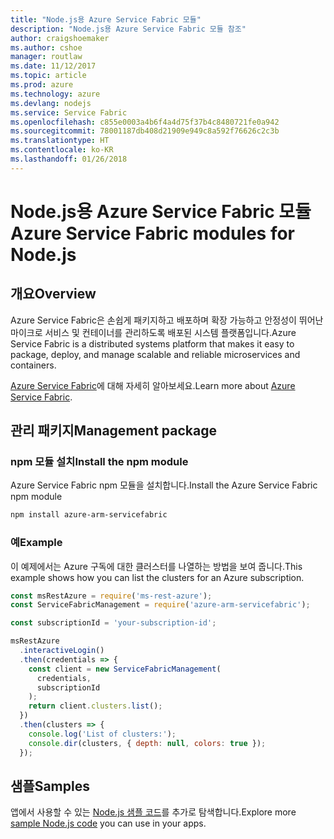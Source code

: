 ```yaml
---
title: "Node.js용 Azure Service Fabric 모듈"
description: "Node.js용 Azure Service Fabric 모듈 참조"
author: craigshoemaker
ms.author: cshoe
manager: routlaw
ms.date: 11/12/2017
ms.topic: article
ms.prod: azure
ms.technology: azure
ms.devlang: nodejs
ms.service: Service Fabric
ms.openlocfilehash: c855e0003a4b6f4a4d75f37b4c8480721fe0a942
ms.sourcegitcommit: 78001187db408d21909e949c8a592f76626c2c3b
ms.translationtype: HT
ms.contentlocale: ko-KR
ms.lasthandoff: 01/26/2018
---
```

# <a name="azure-service-fabric-modules-for-nodejs"></a><span data-ttu-id="78646-103">Node.js용 Azure Service Fabric 모듈</span><span class="sxs-lookup"><span data-stu-id="78646-103">Azure Service Fabric modules for Node.js</span></span>

## <a name="overview"></a><span data-ttu-id="78646-104">개요</span><span class="sxs-lookup"><span data-stu-id="78646-104">Overview</span></span>

<span data-ttu-id="78646-105">Azure Service Fabric은 손쉽게 패키지하고 배포하며 확장 가능하고 안정성이 뛰어난 마이크로 서비스 및 컨테이너를 관리하도록 배포된 시스템 플랫폼입니다.</span><span class="sxs-lookup"><span data-stu-id="78646-105">Azure Service Fabric is a distributed systems platform that makes it easy to package, deploy, and manage scalable and reliable microservices and containers.</span></span>

<span data-ttu-id="78646-106">[Azure Service Fabric](https://docs.microsoft.com/azure/service-fabric/service-fabric-overview)에 대해 자세히 알아보세요.</span><span class="sxs-lookup"><span data-stu-id="78646-106">Learn more about [Azure Service Fabric](https://docs.microsoft.com/azure/service-fabric/service-fabric-overview).</span></span>

## <a name="management-package"></a><span data-ttu-id="78646-107">관리 패키지</span><span class="sxs-lookup"><span data-stu-id="78646-107">Management package</span></span>

### <a name="install-the-npm-module"></a><span data-ttu-id="78646-108">npm 모듈 설치</span><span class="sxs-lookup"><span data-stu-id="78646-108">Install the npm module</span></span>

<span data-ttu-id="78646-109">Azure Service Fabric npm 모듈을 설치합니다.</span><span class="sxs-lookup"><span data-stu-id="78646-109">Install the Azure Service Fabric npm module</span></span>

```bash
npm install azure-arm-servicefabric
```

### <a name="example"></a><span data-ttu-id="78646-110">예</span><span class="sxs-lookup"><span data-stu-id="78646-110">Example</span></span>

<span data-ttu-id="78646-111">이 예제에서는 Azure 구독에 대한 클러스터를 나열하는 방법을 보여 줍니다.</span><span class="sxs-lookup"><span data-stu-id="78646-111">This example shows how you can list the clusters for an Azure subscription.</span></span>

```javascript
const msRestAzure = require('ms-rest-azure');
const ServiceFabricManagement = require('azure-arm-servicefabric');

const subscriptionId = 'your-subscription-id';

msRestAzure
  .interactiveLogin()
  .then(credentials => {
    const client = new ServiceFabricManagement(
      credentials,
      subscriptionId
    );
    return client.clusters.list();
  })
  .then(clusters => {
    console.log('List of clusters:');
    console.dir(clusters, { depth: null, colors: true });
  });
```

## <a name="samples"></a><span data-ttu-id="78646-112">샘플</span><span class="sxs-lookup"><span data-stu-id="78646-112">Samples</span></span>

<span data-ttu-id="78646-113">앱에서 사용할 수 있는 [Node.js 샘플 코드](https://azure.microsoft.com/resources/samples/?platform=nodejs)를 추가로 탐색합니다.</span><span class="sxs-lookup"><span data-stu-id="78646-113">Explore more [sample Node.js code](https://azure.microsoft.com/resources/samples/?platform=nodejs) you can use in your apps.</span></span>

